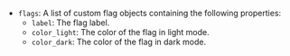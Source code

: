 -   `flags`: A list of custom flag objects containing the following properties:
    -   `label`: The flag label.
    -   `color_light`: The color of the flag in light mode.
    -   `color_dark`: The color of the flag in dark mode.
